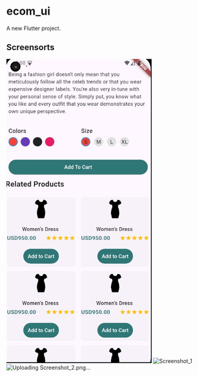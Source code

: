 # ecom_ui

A new Flutter project.

## Screensorts
![img.png](img.png)
<img width="200" alt="Screenshot_1" src="https://github.com/Rokeya17/E-commerce_Flutter-UI/assets/135530632/c9d2ac17-dc88-4faf-9d05-70bd9c202695">
![Uploading Screenshot_2.png…]()

